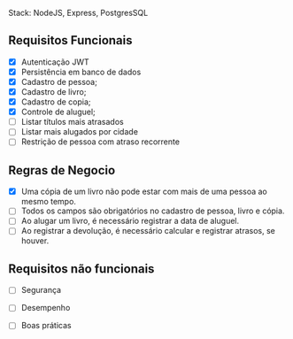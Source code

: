 Stack: NodeJS, Express, PostgresSQL

## Requisitos Funcionais
- [X] Autenticação JWT
- [X] Persistência em banco de dados
- [X] Cadastro de pessoa;
- [X] Cadastro de livro;
- [X] Cadastro de copia;
- [X] Controle de aluguel;
- [ ] Listar títulos mais atrasados
- [ ] Listar mais alugados por cidade
- [ ] Restrição de pessoa com atraso recorrente

## Regras de Negocio
- [X] Uma cópia de um livro não pode estar com mais de uma pessoa ao mesmo tempo.
- [ ] Todos os campos são obrigatórios no cadastro de pessoa, livro e cópia.
- [ ] Ao alugar um livro, é necessário registrar a data de aluguel.
- [ ] Ao registrar a devolução, é necessário calcular e registrar atrasos, se houver.

## Requisitos não funcionais
- [ ] Segurança
- [ ] Desempenho
- [ ] Boas práticas

